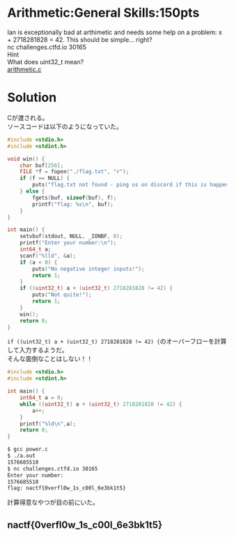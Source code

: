 # Arithmetic:General Skills:150pts
Ian is exceptionally bad at arthimetic and needs some help on a problem: x + 2718281828 = 42. This should be simple... right?  
nc challenges.ctfd.io 30165  
Hint  
What does uint32_t mean?  
[arithmetic.c](arithmetic.c)  

# Solution
Cが渡される。  
ソースコードは以下のようになっていた。  
```C:arithmetic.c
#include <stdio.h>
#include <stdint.h>

void win() {
    char buf[256];
    FILE *f = fopen("./flag.txt", "r");
    if (f == NULL) {
        puts("flag.txt not found - ping us on discord if this is happening on the shell server");
    } else {
        fgets(buf, sizeof(buf), f);
        printf("flag: %s\n", buf);
    }
}

int main() {
    setvbuf(stdout, NULL, _IONBF, 0);
    printf("Enter your number:\n");
    int64_t a;
    scanf("%lld", &a);
    if (a < 0) {
        puts("No negative integer inputs!");
        return 1;
    }
    if ((uint32_t) a + (uint32_t) 2718281828 != 42) {
        puts("Not quite!");
        return 1;
    }
    win();
    return 0;
}
```
`if ((uint32_t) a + (uint32_t) 2718281828 != 42) {`のオーバーフローを計算して入力するようだ。  
そんな面倒なことはしない！！  
```C:power.c
#include <stdio.h>
#include <stdint.h>

int main() {
    int64_t a = 0;
    while ((uint32_t) a + (uint32_t) 2718281828 != 42) {
        a++;
    }
    printf("%ld\n",a);
    return 0;
}
```
```bash
$ gcc power.c
$ ./a.out
1576685510
$ nc challenges.ctfd.io 30165
Enter your number:
1576685510
flag: nactf{0verfl0w_1s_c00l_6e3bk1t5}
```
計算得意なやつが目の前にいた。  

## nactf{0verfl0w_1s_c00l_6e3bk1t5}
